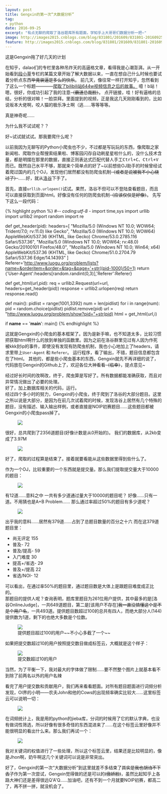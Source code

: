 ```yaml
---
layout: post
title: Gengxin的第一次“大数据分析”
tag:
- python
date: 2016-09-25
excerpt: "有点无聊的爬取了洛谷题库所有题面，学知乎上大哥哥们数据分析一把~"
image: http://images2015.cnblogs.com/blog/831801/201609/831801-20160925192053469-2080465632.jpg
feature: http://images2015.cnblogs.com/blog/831801/201609/831801-20160925192053469-2080465632.jpg
---
```


这是Gengxin拖了好几天的计划  

在知乎，dalao们的专栏里各种吊炸天的高逼格文章，看得我是心潮澎湃。从一开始看到<a href="https://zhuanlan.zhihu.com/666666">段小草</a>专栏的某篇文章开始了解大数据以来，一直在想自己什么时候也要试着分析点东西~~毕竟装逼是多么的快乐~~。 前几天，像往常一样打开知乎，忽然看到了这么一个标题————<a href="https://zhuanlan.zhihu.com/p/22541207">爬取了bilibili站644w视频信息之后的故事。</a> 噫！b站！嗯，很好，你成功引起了我的注意~~（霸道总裁脸）~~。 点开链接，哇！好有逼格的总结，分析的很对嘛！一脸崇拜。里面提到的视频，正是我这几天刚刚看到的，比如说坂本大佬啊，咬人猫的极乐净土啊（逃……等等等等。   

真是神奇呢……  

为什么我不试试呢？？  

好~试试就试试。那我要爬什么呢？  

以前我因为无聊写的Python小爬虫也不少，不过都是写玩玩的东西，像爬取之家新闻啦、爬取作业帮搜索结果啦、博客园闪存自动刷星星啦什么的，没什么技术含量，都是明摆在那里的数据，直接正则表达式匹配代替人手工<kbd>Ctrl+C</kbd>、<kbd>Ctrl+V</kbd>而已。既然自己水平不够，那就来个简单点的好了~以前想些OJ助手的时候曾经试着爬过国内的几个OJ，发现他们居然都没有防爬虫机制~~（或者是说被我不小心绕过了）~~……好，就从<a href="http://www.luogu.org/">洛谷</a>下手了。  

首先，直接`urllib.urlopen()`试试。果然，洛谷不但可以不登陆查看题目，而且可以直接获取到页面html。好像没有任何的防爬虫机制~~（应该仅仅是好像）~~。
先写下这么一段代码：  

{% highlight python %}
#-*- coding:utf-8 -*
import time,sys
import urllib
import urllib2
import random
import re

def get_header(pid):
    headers=[
    "Mozilla/5.0 (Windows NT 10.0; WOW64; Trident/7.0; rv:11.0) like Gecko",
    "Mozilla/5.0 (Windows NT 10.0; WOW64) AppleWebKit/537.36 (KHTML, like Gecko) Chrome/53.0.2785.116 Safari/537.36",
    "Mozilla/5.0 (Windows NT 10.0; WOW64; rv:48.0) Gecko/20100101 Firefox/48.0",
    "Mozilla/5.0 (Windows NT 10.0; Win64; x64) AppleWebKit/537.36 (KHTML, like Gecko) Chrome/51.0.2704.79 Safari/537.36 Edge/14.14393"
    ]
    Referer='http://www.luogu.org/problem/lists?name=&orderitem=&order=&tag=&page='+str((pid-1000)/50+1)
    return {'User-Agent':headers[random.randint(0,3)],'Referer':Referer}

def get_html(url,pid):
    req = urllib2.Request(url=url, headers=get_header(pid))
    response = urllib2.urlopen(req)
    return response.read()

def main():
    pidlist = range(1001,3392)
    num = len(pidlist)
    for i in range(num):
        pid = random.choice(pidlist)
        pidlist.remove(pid)
        url = "http://www.luogu.org/problem/show?pid="+str(pid)
        html = get_html(url,i)

if __name__ == '__main__':
    main()
{% endhighlight %}

这就是Gengxin的小爬虫的基本框架了。因为是新手嘛，也不知道太多，比较习惯把获取html啊什么的放到单独的函数里。因为之前在洛谷群里见过有人因为作死被kkk封ip的事件，即使没有发现有防爬虫机制，我也小心地加上了headers，请求里带上`User-Agent` 和 `Referer`。
运行程序，看了输出，不错，题目信息都包含在了html。
其他的，都是些小爬虫基本的东西，Gengxin就先不再详细的说了，代码放在Gengxin的Github上了，欢迎各位大神看看~~（临幸）~~，提点意见~  

经过好长时间的改啊改，终于，爬虫算是写好了。所有数据都能准确获取，而且对异常情况做出了必要的处理。  
好了，加上数据库相关的代码，运行。  
经过四个多小时的努力，Gengxin的小爬虫，终于爬到了洛谷的大部分题目。这里之所以说是大部分，是因为在前几次试着爬的时候，发现洛谷上居然有几个特殊的题目，没有描述、输入输出样例，或者直接是NOIP初赛题目……这些题目都被Gengxin的小爬虫pass掉了。

<figure>
  <a href="http://images2015.cnblogs.com/blog/831801/201609/831801-20160925213913553-1874832292.png"><img src="http://images2015.cnblogs.com/blog/831801/201609/831801-20160925213913553-1874832292.png"></a>
</figure>  

很好，总共爬到了2356道题目(好像计数是从0开始的)。
我们的数据库，从2kb变成了3.97M
<figure>
  <a href="http://images2015.cnblogs.com/blog/831801/201609/831801-20160925214244646-2017303201.png"><img src="http://images2015.cnblogs.com/blog/831801/201609/831801-20160925214244646-2017303201.png"></a>
</figure>  

好了，爬取的过程算是结束了。接着就要看能从这些数据里得到些什么了。

作为一个OJ，比较重要的一个东西就是提交量。那么我们提取提交量大于10000的题目：
<figure>
  <a href="http://images2015.cnblogs.com/blog/831801/201609/831801-20160926081743141-177896912.png"><img src="http://images2015.cnblogs.com/blog/831801/201609/831801-20160926081743141-177896912.png"></a>
</figure>   
有12道……意料之中  
一共有多少道通过量大于10000的题目呢？
好像……只有一道。不用猜也是A+B Problem……  
那么通过率超过50%的题目有多少道呢？
<figure>
  <a href="http://images2015.cnblogs.com/blog/831801/201609/831801-20160926114917750-491178503.png"><img src="http://images2015.cnblogs.com/blog/831801/201609/831801-20160926114917750-491178503.png"></a>
</figure>   
出乎我的意料……居然有379道……占到了总题目数量的百分之十六  
而在这379道题目里：

-  尚无评定 155
-  普及- 72
-  普及/提高- 59
-  入门难度 30
-  提高+/省选- 29
-  普及+/提高 22
-  省选/NOI- 12

可以看出，在通过率50%的题目里，通过题目数是大体上是跟题目难度成正比的。  
那题目的提供人呢？查询表明，题库里题目为261位用户提供，其中最多的是[洛谷OnlineJudge]，一共649道题目，第二是[该用户不存在]~~我一直没搞懂这个是不是个用户名~~，一共493道。提供题目数超过100的总共有四人，而绝大部分人(144)提供数为1道，剩下的也绝大多数是个位数。
<figure>
  <a href="http://images2015.cnblogs.com/blog/831801/201609/831801-20160926095952266-195336638.png "><img src="http://images2015.cnblogs.com/blog/831801/201609/831801-20160926095952266-195336638.png "></a>
  <figcaption>提供题目超过100的用户~~不小心多截了一个~~</figcaption>
</figure>  

如果把提交数超过10的用户按照提交数目做成标签云，大概就是这个样子：
<figure>
  <a href="http://images2015.cnblogs.com/blog/831801/201609/831801-20160926112951735-832040142.png"><img src="http://images2015.cnblogs.com/blog/831801/201609/831801-20160926112951735-832040142.png"></a>
  <figcaption>提交数超过10的用户</figcaption>
</figure>  
当然，为了平衡一下，我对最大的字体做了限制……要不然整个图片上就基本看不到除了前两名以外的用户名辣

看完了用户提交数和贡献用户，我们再来看看题面。对所有题目题面进行词频分析发现，OI界的小明——农夫John和他的Cows的出现频率确实比较大……这里标签云可以说明一切：
<figure>
  <a href="http://images2015.cnblogs.com/blog/831801/201609/831801-20160925192053469-2080465632.jpg"><img src="http://images2015.cnblogs.com/blog/831801/201609/831801-20160925192053469-2080465632.jpg"></a>
</figure>
在词频统计上，我是用的python的jieba库，分词的时候用了它的默认字典，也没有做词性筛选，所以好像有很多奇怪的东西混进来了……在这个标签云里好像并不能很明显的看出什么来。那么我们再试一个：
<figure>
  <a href="http://images2015.cnblogs.com/blog/831801/201609/831801-20160925195526146-804080285.jpg"><img src="http://images2015.cnblogs.com/blog/831801/201609/831801-20160925195526146-804080285.jpg"></a>
</figure>
我对关键词的权值进行了一些处理，所以这个标签云里，结果还是比较明显的，像是Jhon啊，奶牛啊这几个关键词可以说是非常突出。  


好了，Gengxin的第一次“大数据分析”到这里就差不多结束了~~其实是我也胡诌不下去了~~作为第一次尝试，Gengxin觉得做的还是可以的~~(傲娇脸)~~，虽然比起知乎上各路大神们还是差得很远Q'A'Q……加油吧，还有不到一个月就要NOIP初赛，都高二了，再不拼一拼，就没机会了。
